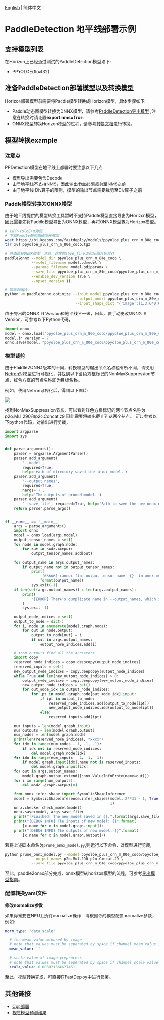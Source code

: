 [English](README.md) | 简体中文

# PaddleDetection 地平线部署示例

## 支持模型列表

在Horizon上已经通过测试的PaddleDetection模型如下:

- PPYOLOE(float32)


## 准备PaddleDetection部署模型以及转换模型

Horizon部署模型前需要将Paddle模型转换成Horizon模型，具体步骤如下:

* Paddle动态图模型转换为ONNX模型，请参考[PaddleDetection导出模型](https://github.com/PaddlePaddle/PaddleDetection/blob/release/2.4/deploy/EXPORT_MODEL.md)
,注意在转换时请设置**export.nms=True**.
* ONNX模型转换Horizon模型的过程，请参考[转换文档](../../../../../docs/cn/faq/horizon/export.md)进行转换。

## 模型转换example

### 注意点

PPDetection模型在地平线上部署时要注意以下几点:

* 模型导出需要包含Decode
* 由于地平线不支持NMS，因此输出节点必须裁剪至NMS之前
* 由于地平线 Div算子的限制，模型的输出节点需要裁剪至Div算子之前

### Paddle模型转换为ONNX模型

由于地平线提供的模型转换工具暂时不支持Paddle模型直接导出为Horizon模型，因此需要先将Paddle模型导出为ONNX模型，再将ONNX模型转为Horizon模型。

```bash
# 以PP-YoloE+m为例
# 下载Paddle静态图模型并解压
wget https://bj.bcebos.com/fastdeploy/models/ppyoloe_plus_crn_m_80e_coco.tgz
tar xvf ppyoloe_plus_crn_m_80e_coco.tgz

# 静态图转ONNX模型，注意，这里的save_file请和压缩包名对齐
paddle2onnx --model_dir ppyoloe_plus_crn_m_80e_coco \
            --model_filename model.pdmodel \
            --params_filename model.pdiparams \
            --save_file ppyoloe_plus_crn_m_80e_coco/ppyoloe_plus_crn_m_80e_coco.onnx \
            --enable_dev_version True \
            --opset_version 11

# 固定shape
python -m paddle2onnx.optimize --input_model ppyoloe_plus_crn_m_80e_coco/ppyoloe_plus_crn_m_80e_coco.onnx \
                                --output_model ppyoloe_plus_crn_m_80e_coco/ppyoloe_plus_crn_m_80e_coco.onnx \
                                --input_shape_dict "{'image':[1,3,640,640], 'scale_factor':[1,2]}"
```
由于导出的ONNX IR Version和地平线不一致，因此，要手动更改ONNX IR Version，可参考以下Python代码，
```python
import onnx
model = onnx.load("ppyoloe_plus_crn_m_80e_coco/ppyoloe_plus_crn_m_80e_coco.onnx")
model.ir_version = 7
onnx.save(model, "ppyoloe_plus_crn_m_80e_coco/ppyoloe_plus_crn_m_80e_coco.onnx")
```
### 模型裁剪

由于Paddle2ONNX版本的不同，转换模型的输出节点名称也有所不同，请使用[Netron](https://netron.app)对模型进行可视化，并找到以下蓝色方框标记的NonMaxSuppression节点，红色方框的节点名称即为目标名称。

例如，使用Netron可视化后，得到以下图片:

![](ppyoloe-onnx.png)

找到NonMaxSuppression节点，可以看到红色方框标记的两个节点名称为p2o.Mul.290和p2o.Concat.29,因此需要将输出截止到这两个结点。
可以参考以下python代码，对输出进行剪裁，

```python 
import argparse
import sys


def parse_arguments():
    parser = argparse.ArgumentParser()
    parser.add_argument(
        '--model',
        required=True,
        help='Path of directory saved the input model.')
    parser.add_argument(
        '--output_names',
        required=True,
        nargs='+',
        help='The outputs of pruned model.')
    parser.add_argument(
        '--save_file', required=True, help='Path to save the new onnx model.')
    return parser.parse_args()


if __name__ == '__main__':
    args = parse_arguments()
    import onnx
    model = onnx.load(args.model)
    output_tensor_names = set()
    for node in model.graph.node:
        for out in node.output:
            output_tensor_names.add(out)

    for output_name in args.output_names:
        if output_name not in output_tensor_names:
            print(
                "[ERROR] Cannot find output tensor name '{}' in onnx model graph.".
                format(output_name))
            sys.exit(-1)
    if len(set(args.output_names)) < len(args.output_names):
        print(
            "[ERROR] There's dumplicate name in --output_names, which is not allowed."
        )
        sys.exit(-1)

    output_node_indices = set()
    output_to_node = dict()
    for i, node in enumerate(model.graph.node):
        for out in node.output:
            output_to_node[out] = i
            if out in args.output_names:
                output_node_indices.add(i)

    # from outputs find all the ancestors
    import copy
    reserved_node_indices = copy.deepcopy(output_node_indices)
    reserved_inputs = set()
    new_output_node_indices = copy.deepcopy(output_node_indices)
    while True and len(new_output_node_indices) > 0:
        output_node_indices = copy.deepcopy(new_output_node_indices)
        new_output_node_indices = set()
        for out_node_idx in output_node_indices:
            for ipt in model.graph.node[out_node_idx].input:
                if ipt in output_to_node:
                    reserved_node_indices.add(output_to_node[ipt])
                    new_output_node_indices.add(output_to_node[ipt])
                else:
                    reserved_inputs.add(ipt)

    num_inputs = len(model.graph.input)
    num_outputs = len(model.graph.output)
    num_nodes = len(model.graph.node)
    print(len(reserved_node_indices), "xxxx")
    for idx in range(num_nodes - 1, -1, -1):
        if idx not in reserved_node_indices:
            del model.graph.node[idx]
    for idx in range(num_inputs - 1, -1, -1):
        if model.graph.input[idx].name not in reserved_inputs:
            del model.graph.input[idx]
    for out in args.output_names:
        model.graph.output.extend([onnx.ValueInfoProto(name=out)])
    for i in range(num_outputs):
        del model.graph.output[0]

    from onnx_infer_shape import SymbolicShapeInference
    model = SymbolicShapeInference.infer_shapes(model, 2**31 - 1, True, False,
                                                1)
    onnx.checker.check_model(model)
    onnx.save(model, args.save_file)
    print("[Finished] The new model saved in {}.".format(args.save_file))
    print("[DEBUG INFO] The inputs of new model: {}".format(
        [x.name for x in model.graph.input]))
    print("[DEBUG INFO] The outputs of new model: {}".format(
        [x.name for x in model.graph.output]))

```
若将上述脚本命名为`prune_onnx_model.py`,则运行以下命令，对模型进行剪裁,

```bash
python prune_onnx_model.py --model ppyoloe_plus_crn_m_80e_coco/ppyoloe_plus_crn_m_80e_coco.onnx \
            --output_names p2o.Mul.290 p2o.Concat.29 \
            --save_file ppyoloe_plus_crn_m_80e_coco/ppyoloe_plus_crn_m_80e_coco_cut.onnx
```
至此，paddle2onnx部分完成，onnx模型转horizon模型的流程，可参考[导出模型指南](../../../../../docs/cn/faq/horizon/export.md)。

### 配置转换yaml文件

**修改normalize参数**

如果你需要在NPU上执行normalize操作，请根据你的模型配置normalize参数，例如:

```yaml
norm_type: 'data_scale'

  # the mean value minused by image
  # note that values must be seperated by space if channel mean value is used
  mean_value: ''

  # scale value of image preprocess
  # note that values must be seperated by space if channel scale value is used
  scale_value: 0.003921568627451
```

至此，模型转换完成，可直接在FastDeploy中进行部署。
## 其他链接

- [Cpp部署](./cpp)
- [视觉模型预测结果](../../../../../docs/api/vision_results/)
